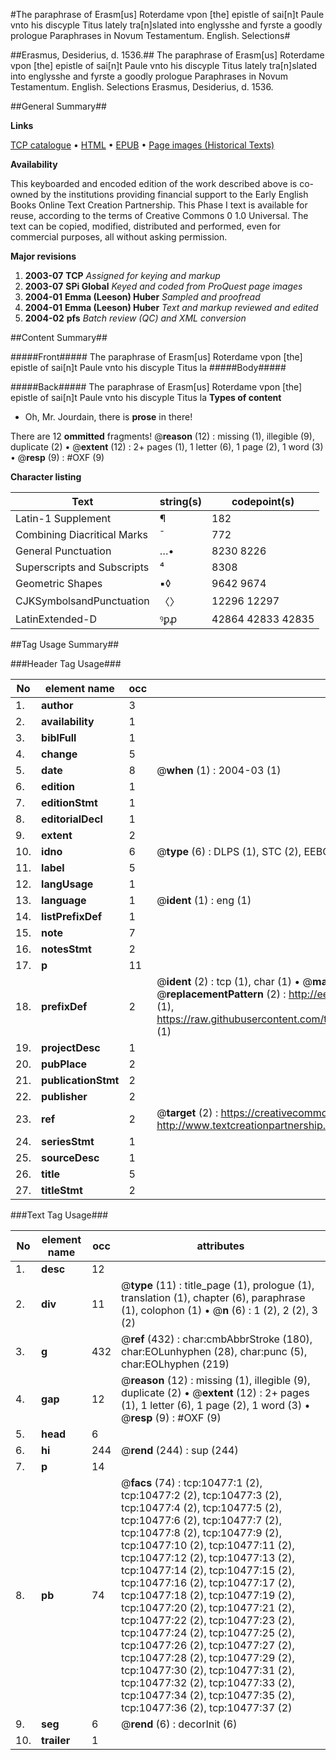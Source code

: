 #The paraphrase of Erasm[us] Roterdame vpon [the] epistle of sai[n]t Paule vnto his discyple Titus lately tra[n]slated into englysshe and fyrste a goodly prologue Paraphrases in Novum Testamentum. English. Selections#

##Erasmus, Desiderius, d. 1536.##
The paraphrase of Erasm[us] Roterdame vpon [the] epistle of sai[n]t Paule vnto his discyple Titus lately tra[n]slated into englysshe and fyrste a goodly prologue
Paraphrases in Novum Testamentum. English. Selections
Erasmus, Desiderius, d. 1536.

##General Summary##

**Links**

[TCP catalogue](http://www.ota.ox.ac.uk/tcp/)  • 
[HTML](http://tei.it.ox.ac.uk/tcp/Texts-HTML/free/A00/A00386.html)  • 
[EPUB](http://tei.it.ox.ac.uk/tcp/Texts-EPUB/free/A00/A00386.epub) • 
[Page images (Historical Texts)](https://data.historicaltexts.jisc.ac.uk/view?pubId=eebo-99845570e&pageId=eebo-99845570e-10477-1)

**Availability**

This keyboarded and encoded edition of the
	       work described above is co-owned by the institutions
	       providing financial support to the Early English Books
	       Online Text Creation Partnership. This Phase I text is
	       available for reuse, according to the terms of Creative
	       Commons 0 1.0 Universal. The text can be copied,
	       modified, distributed and performed, even for
	       commercial purposes, all without asking permission.

**Major revisions**

1. __2003-07__ __TCP__ *Assigned for keying and markup*
1. __2003-07__ __SPi Global__ *Keyed and coded from ProQuest page images*
1. __2004-01__ __Emma (Leeson) Huber__ *Sampled and proofread*
1. __2004-01__ __Emma (Leeson) Huber__ *Text and markup reviewed and edited*
1. __2004-02__ __pfs__ *Batch review (QC) and XML conversion*

##Content Summary##

#####Front#####
The paraphrase of Erasm[us] Roterdame vpon [the] epistle of sai[n]t Paule vnto his discyple Titus la
#####Body#####

#####Back#####
The paraphrase of Erasm[us] Roterdame vpon [the] epistle of sai[n]t Paule vnto his discyple Titus la
**Types of content**

  * Oh, Mr. Jourdain, there is **prose** in there!

There are 12 **ommitted** fragments! 
 @__reason__ (12) : missing (1), illegible (9), duplicate (2)  •  @__extent__ (12) : 2+ pages (1), 1 letter (6), 1 page (2), 1 word (3)  •  @__resp__ (9) : #OXF (9)

**Character listing**


|Text|string(s)|codepoint(s)|
|---|---|---|
|Latin-1 Supplement|¶|182|
|Combining             Diacritical Marks|̄|772|
|General Punctuation|…•|8230 8226|
|Superscripts             and Subscripts|⁴|8308|
|Geometric Shapes|▪◊|9642 9674|
|CJKSymbolsandPunctuation|〈〉|12296 12297|
|LatinExtended-D|ꝰꝑꝓ|42864 42833 42835|

##Tag Usage Summary##

###Header Tag Usage###

|No|element name|occ|attributes|
|---|---|---|---|
|1.|__author__|3||
|2.|__availability__|1||
|3.|__biblFull__|1||
|4.|__change__|5||
|5.|__date__|8| @__when__ (1) : 2004-03 (1)|
|6.|__edition__|1||
|7.|__editionStmt__|1||
|8.|__editorialDecl__|1||
|9.|__extent__|2||
|10.|__idno__|6| @__type__ (6) : DLPS (1), STC (2), EEBO-CITATION (1), PROQUEST (1), VID (1)|
|11.|__label__|5||
|12.|__langUsage__|1||
|13.|__language__|1| @__ident__ (1) : eng (1)|
|14.|__listPrefixDef__|1||
|15.|__note__|7||
|16.|__notesStmt__|2||
|17.|__p__|11||
|18.|__prefixDef__|2| @__ident__ (2) : tcp (1), char (1)  •  @__matchPattern__ (2) : ([0-9\-]+):([0-9IVX]+) (1), (.+) (1)  •  @__replacementPattern__ (2) : http://eebo.chadwyck.com/downloadtiff?vid=$1&page=$2 (1), https://raw.githubusercontent.com/textcreationpartnership/Texts/master/tcpchars.xml#$1 (1)|
|19.|__projectDesc__|1||
|20.|__pubPlace__|2||
|21.|__publicationStmt__|2||
|22.|__publisher__|2||
|23.|__ref__|2| @__target__ (2) : https://creativecommons.org/publicdomain/zero/1.0/ (1), http://www.textcreationpartnership.org/docs/. (1)|
|24.|__seriesStmt__|1||
|25.|__sourceDesc__|1||
|26.|__title__|5||
|27.|__titleStmt__|2||


###Text Tag Usage###

|No|element name|occ|attributes|
|---|---|---|---|
|1.|__desc__|12||
|2.|__div__|11| @__type__ (11) : title_page (1), prologue (1), translation (1), chapter (6), paraphrase (1), colophon (1)  •  @__n__ (6) : 1 (2), 2 (2), 3 (2)|
|3.|__g__|432| @__ref__ (432) : char:cmbAbbrStroke (180), char:EOLunhyphen (28), char:punc (5), char:EOLhyphen (219)|
|4.|__gap__|12| @__reason__ (12) : missing (1), illegible (9), duplicate (2)  •  @__extent__ (12) : 2+ pages (1), 1 letter (6), 1 page (2), 1 word (3)  •  @__resp__ (9) : #OXF (9)|
|5.|__head__|6||
|6.|__hi__|244| @__rend__ (244) : sup (244)|
|7.|__p__|14||
|8.|__pb__|74| @__facs__ (74) : tcp:10477:1 (2), tcp:10477:2 (2), tcp:10477:3 (2), tcp:10477:4 (2), tcp:10477:5 (2), tcp:10477:6 (2), tcp:10477:7 (2), tcp:10477:8 (2), tcp:10477:9 (2), tcp:10477:10 (2), tcp:10477:11 (2), tcp:10477:12 (2), tcp:10477:13 (2), tcp:10477:14 (2), tcp:10477:15 (2), tcp:10477:16 (2), tcp:10477:17 (2), tcp:10477:18 (2), tcp:10477:19 (2), tcp:10477:20 (2), tcp:10477:21 (2), tcp:10477:22 (2), tcp:10477:23 (2), tcp:10477:24 (2), tcp:10477:25 (2), tcp:10477:26 (2), tcp:10477:27 (2), tcp:10477:28 (2), tcp:10477:29 (2), tcp:10477:30 (2), tcp:10477:31 (2), tcp:10477:32 (2), tcp:10477:33 (2), tcp:10477:34 (2), tcp:10477:35 (2), tcp:10477:36 (2), tcp:10477:37 (2)|
|9.|__seg__|6| @__rend__ (6) : decorInit (6)|
|10.|__trailer__|1||
